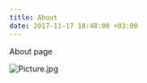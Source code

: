 ```yaml
---
title: About
date: 2017-11-17 18:48:00 +03:00
---
```


About page

![Picture.jpg](/uploads/Picture.jpg)